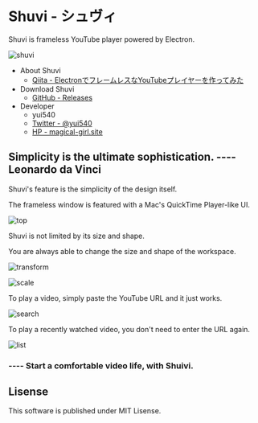 # Shuvi - シュヴィ
Shuvi is frameless YouTube player powered by Electron.

![shuvi](./__sample__/shuvi.png)

- About Shuvi
  - [Qiita - ElectronでフレームレスなYouTubeプレイヤーを作ってみた](http://qiita.com/yuki540/items/af0f909b2256a9c80e6c)
- Download Shuvi
  - [GitHub - Releases](https://github.com/yuki540net/Shuvi/releases/tag/v0.0.1)
- Developer
  - yui540
  - [Twitter - @yui540](https://twitter.com/yui540)
  - [HP - magical-girl.site](https://magical-girl.site/)

## Simplicity is the ultimate sophistication. ---- Leonardo da Vinci
Shuvi's feature is the simplicity of the design itself.

The frameless window is featured with a Mac's QuickTime Player-like UI.

![top](./__sample__/top.png)

Shuvi is not limited by its size and shape.

You are always able to change the size and shape of the workspace.

![transform](./__sample__/transform.png)

![scale](./__sample__/scale.png)

To play a video, simply paste the YouTube URL and it just works.

![search](./__sample__/search.png)

To play a recently watched video, you don't need to enter the URL again.

![list](./__sample__/list.png)

### ---- Start a comfortable video life, with Shuivi.

## Lisense
This software is published under MIT Lisense.
